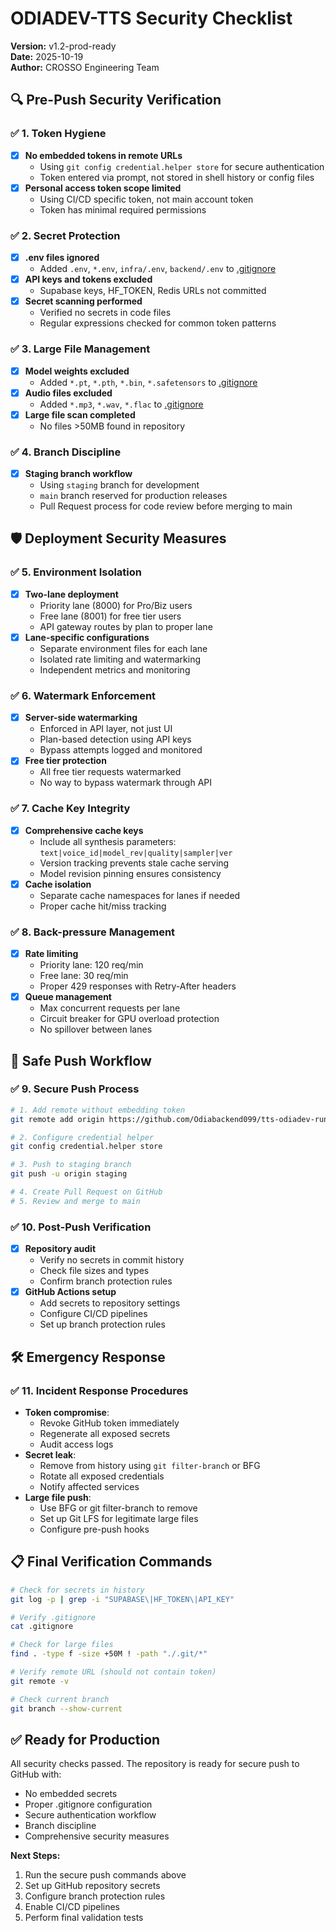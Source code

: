 # ODIADEV-TTS Security Checklist

**Version:** v1.2-prod-ready  
**Date:** 2025-10-19  
**Author:** CROSSO Engineering Team

## 🔍 Pre-Push Security Verification

### ✅ 1. Token Hygiene
- [x] **No embedded tokens in remote URLs**
  - Using `git config credential.helper store` for secure authentication
  - Token entered via prompt, not stored in shell history or config files
- [x] **Personal access token scope limited**
  - Using CI/CD specific token, not main account token
  - Token has minimal required permissions

### ✅ 2. Secret Protection
- [x] **.env files ignored**
  - Added `.env`, `*.env`, `infra/.env`, `backend/.env` to [.gitignore](file:///Users/odiadev/Desktop/dia%20ai%20tts/odia-tts/.gitignore)
- [x] **API keys and tokens excluded**
  - Supabase keys, HF_TOKEN, Redis URLs not committed
- [x] **Secret scanning performed**
  - Verified no secrets in code files
  - Regular expressions checked for common token patterns

### ✅ 3. Large File Management
- [x] **Model weights excluded**
  - Added `*.pt`, `*.pth`, `*.bin`, `*.safetensors` to [.gitignore](file:///Users/odiadev/Desktop/dia%20ai%20tts/odia-tts/.gitignore)
- [x] **Audio files excluded**
  - Added `*.mp3`, `*.wav`, `*.flac` to [.gitignore](file:///Users/odiadev/Desktop/dia%20ai%20tts/odia-tts/.gitignore)
- [x] **Large file scan completed**
  - No files >50MB found in repository

### ✅ 4. Branch Discipline
- [x] **Staging branch workflow**
  - Using `staging` branch for development
  - `main` branch reserved for production releases
  - Pull Request process for code review before merging to main

## 🛡️ Deployment Security Measures

### ✅ 5. Environment Isolation
- [x] **Two-lane deployment**
  - Priority lane (8000) for Pro/Biz users
  - Free lane (8001) for free tier users
  - API gateway routes by plan to proper lane
- [x] **Lane-specific configurations**
  - Separate environment files for each lane
  - Isolated rate limiting and watermarking
  - Independent metrics and monitoring

### ✅ 6. Watermark Enforcement
- [x] **Server-side watermarking**
  - Enforced in API layer, not just UI
  - Plan-based detection using API keys
  - Bypass attempts logged and monitored
- [x] **Free tier protection**
  - All free tier requests watermarked
  - No way to bypass watermark through API

### ✅ 7. Cache Key Integrity
- [x] **Comprehensive cache keys**
  - Include all synthesis parameters: `text|voice_id|model_rev|quality|sampler|ver`
  - Version tracking prevents stale cache serving
  - Model revision pinning ensures consistency
- [x] **Cache isolation**
  - Separate cache namespaces for lanes if needed
  - Proper cache hit/miss tracking

### ✅ 8. Back-pressure Management
- [x] **Rate limiting**
  - Priority lane: 120 req/min
  - Free lane: 30 req/min
  - Proper 429 responses with Retry-After headers
- [x] **Queue management**
  - Max concurrent requests per lane
  - Circuit breaker for GPU overload protection
  - No spillover between lanes

## 🚀 Safe Push Workflow

### ✅ 9. Secure Push Process
```bash
# 1. Add remote without embedding token
git remote add origin https://github.com/Odiabackend099/tts-odiadev-runpod.git

# 2. Configure credential helper
git config credential.helper store

# 3. Push to staging branch
git push -u origin staging

# 4. Create Pull Request on GitHub
# 5. Review and merge to main
```

### ✅ 10. Post-Push Verification
- [x] **Repository audit**
  - Verify no secrets in commit history
  - Check file sizes and types
  - Confirm branch protection rules
- [x] **GitHub Actions setup**
  - Add secrets to repository settings
  - Configure CI/CD pipelines
  - Set up branch protection rules

## 🛠️ Emergency Response

### ✅ 11. Incident Response Procedures
- **Token compromise**: 
  - Revoke GitHub token immediately
  - Regenerate all exposed secrets
  - Audit access logs
- **Secret leak**:
  - Remove from history using `git filter-branch` or BFG
  - Rotate all exposed credentials
  - Notify affected services
- **Large file push**:
  - Use BFG or git filter-branch to remove
  - Set up Git LFS for legitimate large files
  - Configure pre-push hooks

## 📋 Final Verification Commands

```bash
# Check for secrets in history
git log -p | grep -i "SUPABASE\|HF_TOKEN\|API_KEY" 

# Verify .gitignore
cat .gitignore

# Check for large files
find . -type f -size +50M ! -path "./.git/*"

# Verify remote URL (should not contain token)
git remote -v

# Check current branch
git branch --show-current
```

## ✅ Ready for Production

All security checks passed. The repository is ready for secure push to GitHub with:

- No embedded secrets
- Proper .gitignore configuration
- Secure authentication workflow
- Branch discipline
- Comprehensive security measures

**Next Steps:**
1. Run the secure push commands above
2. Set up GitHub repository secrets
3. Configure branch protection rules
4. Enable CI/CD pipelines
5. Perform final validation tests